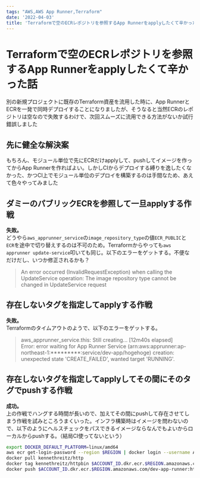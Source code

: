 ```yaml
---
tags: "AWS,AWS App Runner,Terraform"
date: '2022-04-03'
title: 'Terraformで空のECRレポジトリを参照するApp Runnerをapplyしたくて辛かった話'
---
```


# Terraformで空のECRレポジトリを参照するApp Runnerをapplyしたくて辛かった話

別の新規プロジェクトに既存のTerraform資産を流用した時に、App RunnerとECRを一発で同時デプロイすることになりましたが、そうなると当然ECRのレポジトリは空なので失敗するわけで、次回スムーズに流用できる方法がないか試行錯誤しました

## 先に健全な解決案

もちろん、モジュール単位で先にECRだけapplyして、pushしてイメージを作ってからApp Runnerを作ればよい。しかしCIからデプロイする縛りを逸したくなかった、かつCI上でモジュール単位のデプロイを構築するのは手間なため、あえて色々やってみました

## ダミーのパブリックECRを参照して一旦applyする作戦

**失敗。**  
どうやら`aws_apprunner_service`の`image_repository_type`の値`ECR_PUBLIC`と`ECR`を途中で切り替えするのは不可のため。Terraformからやっても`aws apprunner update-service`叩いても同じ。以下のエラーをゲットする。不便なだけだし、いつか修正されるかも？

> An error occurred (InvalidRequestException) when calling the UpdateService operation: The image repository type cannot be changed in UpdateService request

## 存在しないタグを指定してapplyする作戦

**失敗。**  
Terraformのタイムアウトのようで、以下のエラーをゲットする。

> aws_apprunner_service.this: Still creating... [12m40s elapsed]  
Error: error waiting for App Runner Service (arn:aws:apprunner:ap-northeast-1:*********:service/dev-app/hogehoge) creation: unexpected state 'CREATE_FAILED', wanted target 'RUNNING'. 

## 存在しないタグを指定してapplyしてその間にそのタグでpushする作戦

**成功。**  
上の作戦でハングする時間が長いので、加えてその間にpushして存在させてしまう作戦を試みところうまくいった。インフラ構築時はイメージを問わないので、以下のようにヘルスチェックをパスできるイメージならなんでもよいからローカルからpushする。（結局CI使ってないという）

```bash
export DOCKER_DEFAULT_PLATFORM=linux/amd64
aws ecr get-login-password --region $REGION | docker login --username AWS --password-stdin $ACCOUNT_ID.dkr.ecr.$REGION.amazonaws.com
docker pull kennethreitz/http
docker tag kennethreitz/httpbin $ACCOUNT_ID.dkr.ecr.$REGION.amazonaws.com/dev-app-runner:httpbin
docker push $ACCOUNT_ID.dkr.ecr.$REGION.amazonaws.com/dev-app-runner:httpbin
```
